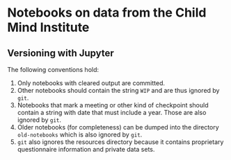 # Notebooks on data from the Child Mind Institute

##  Versioning with Jupyter

The following conventions hold:

1. Only notebooks with cleared output are committed.
2. Other notebooks should contain the string `WIP` and are thus ignored by `git`.
3. Notebooks that mark a meeting or other kind of checkpoint should contain a string with date that must include a year. Those are also ignored by `git`.
4. Older notebooks (for completeness) can be dumped into the directory `old-notebooks` which is also ignored by `git`.
5. `git` also ignores the resources directory because it contains proprietary questionnaire information and private data sets.
